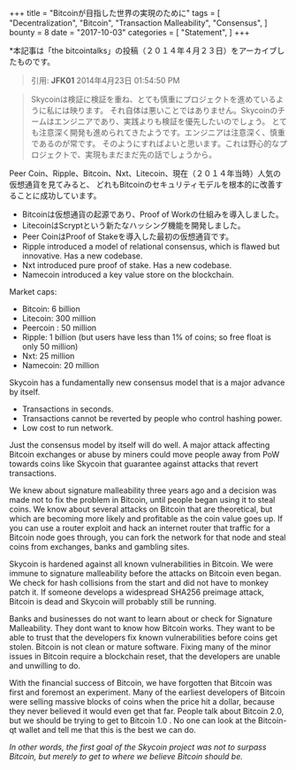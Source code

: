 +++
title = "Bitcoinが目指した世界の実現のために"
tags = [
    "Decentralization",
    "Bitcoin",
    "Transaction Malleability",
    "Consensus",
]
bounty = 8
date = "2017-10-03"
categories = [
    "Statement",
]
+++

*本記事は「the bitcointalks」の投稿（２０１４年４月２３日）をアーカイブしたものです。 

> 引用: **JFK01** 2014年4月23日 01:54:50 PM

> Skycoinは検証に検証を重ね、とても慎重にプロジェクトを進めているように私には映ります。 
それ自体は悪いことではありません。Skycoinのチームはエンジニアであり、実践よりも検証を優先したいのでしょう。
とても注意深く開発も進められてきたようです。エンジニアは注意深く、慎重であるのが常です。
そのようにすればよいと思います。これは野心的なプロジェクトで、実現もまだまだ先の話でしょうから。

Peer Coin、Ripple、Bitcoin、Nxt、Litecoin、現在（２０１４年当時）人気の仮想通貨を見てみると、
どれもBitcoinのセキュリティモデルを根本的に改善することに成功しています。

- Bitcoinは仮想通貨の起源であり、Proof of Workの仕組みを導入しました。
- LitecoinはScryptという新たなハッシング機能を開発しました。
- Peer CoinはProof of Stakeを導入した最初の仮想通貨です。
- Ripple introduced a model of relational consensus, which is flawed but innovative. Has a new codebase.
- Nxt introduced pure proof of stake. Has a new codebase.
- Namecoin introduced a key value store on the blockchain.

Market caps:

- Bitcoin: 6 billion
- Litecoin: 300 million
- Peercoin : 50 million
- Ripple: 1 billion (but users have less than 1% of coins; so free float is only 50 million)
- Nxt: 25 million
- Namecoin: 20 million

Skycoin has a fundamentally new consensus model that is a major advance by
itself.

- Transactions in seconds.
- Transactions cannot be reverted by people who control hashing power.
- Low cost to run network.

Just the consensus model by itself will do well. A major attack affecting
Bitcoin exchanges or abuse by miners could move people away from PoW towards
coins like Skycoin that guarantee against attacks that revert transactions.

We knew about signature malleability three years ago and a decision was made
not to fix the problem in Bitcoin, until people began using it to steal coins.
We know about several attacks on Bitcoin that are theoretical, but which are
becoming more likely and profitable as the coin value goes up. If you can use a
router exploit and hack an internet router that traffic for a Bitcoin node goes
through, you can fork the network for that node and steal coins from exchanges,
banks and gambling sites.

Skycoin is hardened against all known vulnerabilities in Bitcoin. We were
immune to signature malleability before the attacks on Bitcoin even began. We
check for hash collisions from the start and did not have to monkey patch it.
If someone develops a widespread SHA256 preimage attack, Bitcoin is dead and
Skycoin will probably still be running.

Banks and businesses do not want to learn about or check for Signature
Malleability. They dont want to know how Bitcoin works. They want to be able to
trust that the developers fix known vulnerabilities before coins get stolen.
Bitcoin is not clean or mature software. Fixing many of the minor issues in
Bitcoin require a blockchain reset, that the developers are unable and
unwilling to do.

With the financial success of Bitcoin, we have forgotten that Bitcoin was first
and foremost an experiment. Many of the earliest developers of Bitcoin were
selling massive blocks of coins when the price hit a dollar, because they never
believed it would even get that far. People talk about Bitcoin 2.0, but we
should be trying to get to Bitcoin 1.0 . No one can look at the Bitcoin-qt
wallet and tell me that this is the best we can do.

*In other words, the first goal of the Skycoin project was not to surpass Bitcoin, but merely to get to where we believe Bitcoin should be.*
